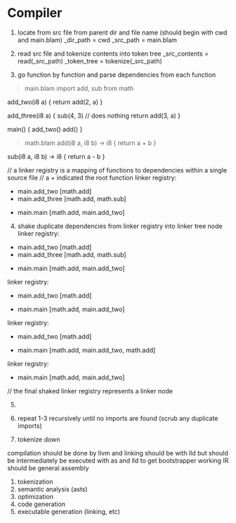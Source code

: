 # Compiler

1. locate from src file from parent dir and file name (should begin with cwd and main.blam)
_dir_path = cwd
_src_path = main.blam

2. read src file and tokenize contents into token tree
_src_contents = read(_src_path)
_token_tree = tokenize(_src_path)

3. go function by function and parse dependencies from each function
> main.blam
import add, sub from math

add_two(i8 a) {
    return add(2, a)
}

add_three(i8 a) {
    sub(4, 3)       // does nothing
    return add(3, a)
}

main() {
    add_two()
    add()
}

> math.blam
add(i8 a, i8 b) -> i8 {
    return a + b
}

sub(i8 a, i8 b) -> i8 {
    return a - b
}

// a linker registry is a mapping of functions to dependencies within a single source file
// a + indicated the root function
linker registry:
- main.add_two [math.add]
- main.add_three [math.add, math.sub]
+ main.main [math.add, main.add_two]

4. shake duplicate dependencies from linker registry into linker tree node
linker registry:
- main.add_two [math.add]
- main.add_three [math.add, math.sub]
+ main.main [math.add, main.add_two]

linker registry:
- main.add_two [math.add]
+ main.main [math.add, main.add_two]

linker registry:
- main.add_two [math.add]
+ main.main [math.add, main.add_two, math.add]

linker registry:
+ main.main [math.add, main.add_two]

// the final shaked linker registry represents a linker node

5. 

4. repeat 1-3 recursively until no imports are found (scrub any duplicate imports)
5. tokenize down

compilation should be done by llvm and linking should be with lld
but should be intermediately be executed with as and lld to get bootstrapper working
IR should be general assembly

1. tokenization
2. semantic analysis (asts)
3. optimization
4. code generation
5. executable generation (linking, etc)